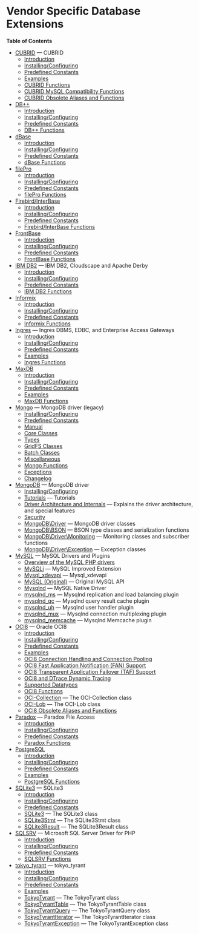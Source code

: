 Vendor Specific Database Extensions
===================================

**Table of Contents**

-   [CUBRID](/book/cubrid.html) — CUBRID
    -   [Introduction](/book/cubrid.html#Introduction)
    -   [Installing/Configuring](/book/cubrid.html#Installing/Configuring)
    -   [Predefined Constants](/book/cubrid.html#Predefined%20Constants)
    -   [Examples](/book/cubrid.html#Examples)
    -   [CUBRID Functions](/book/cubrid.html#CUBRID%20Functions)
    -   [CUBRID MySQL Compatibility
        Functions](/book/cubrid.html#CUBRID%20MySQL%20Compatibility%20Functions)
    -   [CUBRID Obsolete Aliases and
        Functions](/book/cubrid.html#CUBRID%20Obsolete%20Aliases%20and%20Functions)
-   [DB++](/book/dbplus.html)
    -   [Introduction](/book/dbplus.html#Introduction)
    -   [Installing/Configuring](/book/dbplus.html#Installing/Configuring)
    -   [Predefined Constants](/book/dbplus.html#Predefined%20Constants)
    -   [DB++ Functions](/book/dbplus.html#DB++%20Functions)
-   [dBase](/book/dbase.html)
    -   [Introduction](/book/dbase.html#Introduction)
    -   [Installing/Configuring](/book/dbase.html#Installing/Configuring)
    -   [Predefined Constants](/book/dbase.html#Predefined%20Constants)
    -   [dBase Functions](/book/dbase.html#dBase%20Functions)
-   [filePro](/book/filepro.html)
    -   [Introduction](/book/filepro.html#Introduction)
    -   [Installing/Configuring](/book/filepro.html#Installing/Configuring)
    -   [Predefined
        Constants](/book/filepro.html#Predefined%20Constants)
    -   [filePro Functions](/book/filepro.html#filePro%20Functions)
-   [Firebird/InterBase](/book/ibase.html)
    -   [Introduction](/book/ibase.html#Introduction)
    -   [Installing/Configuring](/book/ibase.html#Installing/Configuring)
    -   [Predefined Constants](/book/ibase.html#Predefined%20Constants)
    -   [Firebird/InterBase
        Functions](/book/ibase.html#Firebird/InterBase%20Functions)
-   [FrontBase](/book/fbsql.html)
    -   [Introduction](/book/fbsql.html#Introduction)
    -   [Installing/Configuring](/book/fbsql.html#Installing/Configuring)
    -   [Predefined Constants](/book/fbsql.html#Predefined%20Constants)
    -   [FrontBase Functions](/book/fbsql.html#FrontBase%20Functions)
-   [IBM DB2](/book/ibm-db2.html) — IBM DB2, Cloudscape and Apache Derby
    -   [Introduction](/book/ibm-db2.html#Introduction)
    -   [Installing/Configuring](/book/ibm-db2.html#Installing/Configuring)
    -   [Predefined
        Constants](/book/ibm-db2.html#Predefined%20Constants)
    -   [IBM DB2 Functions](/book/ibm-db2.html#IBM%20DB2%20Functions)
-   [Informix](/book/ifx.html)
    -   [Introduction](/book/ifx.html#Introduction)
    -   [Installing/Configuring](/book/ifx.html#Installing/Configuring)
    -   [Predefined Constants](/book/ifx.html#Predefined%20Constants)
    -   [Informix Functions](/book/ifx.html#Informix%20Functions)
-   [Ingres](/book/ingres.html) — Ingres DBMS, EDBC, and Enterprise
    Access Gateways
    -   [Introduction](/book/ingres.html#Introduction)
    -   [Installing/Configuring](/book/ingres.html#Installing/Configuring)
    -   [Predefined Constants](/book/ingres.html#Predefined%20Constants)
    -   [Examples](/book/ingres.html#Examples)
    -   [Ingres Functions](/book/ingres.html#Ingres%20Functions)
-   [MaxDB](/book/maxdb.html)
    -   [Introduction](/book/maxdb.html#Introduction)
    -   [Installing/Configuring](/book/maxdb.html#Installing/Configuring)
    -   [Predefined Constants](/book/maxdb.html#Predefined%20Constants)
    -   [Examples](/book/maxdb.html#Examples)
    -   [MaxDB Functions](/book/maxdb.html#MaxDB%20Functions)
-   [Mongo](/book/mongo.html) — MongoDB driver (legacy)
    -   [Installing/Configuring](/book/mongo.html#Installing/Configuring)
    -   [Predefined Constants](/book/mongo.html#Predefined%20Constants)
    -   [Manual](/book/mongo.html#Manual)
    -   [Core Classes](/book/mongo.html#Core%20Classes)
    -   [Types](/book/mongo.html#Types)
    -   [GridFS Classes](/book/mongo.html#GridFS%20Classes)
    -   [Batch Classes](/book/mongo.html#Batch%20Classes)
    -   [Miscellaneous](/book/mongo.html#Miscellaneous)
    -   [Mongo Functions](/book/mongo.html#Mongo%20Functions)
    -   [Exceptions](/book/mongo.html#Exceptions)
    -   [Changelog](/book/mongo.html#Changelog)
-   [MongoDB](/set/mongodb.html) — MongoDB driver
    -   [Installing/Configuring](/set/mongodb.html#Installing/Configuring)
    -   [Tutorials](/set/mongodb.html#Tutorials) — Tutorials
    -   [Driver Architecture and
        Internals](/set/mongodb.html#Driver%20Architecture%20and%20Internals)
        — Explains the driver architecture, and special features
    -   [Security](/set/mongodb.html#Security)
    -   [MongoDB\\Driver](/set/mongodb.html#MongoDB\Driver) — MongoDB
        driver classes
    -   [MongoDB\\BSON](/set/mongodb.html#MongoDB\BSON) — BSON type
        classes and serialization functions
    -   [MongoDB\\Driver\\Monitoring](/set/mongodb.html#MongoDB\Driver\Monitoring)
        — Monitoring classes and subscriber functions
    -   [MongoDB\\Driver\\Exception](/set/mongodb.html#MongoDB\Driver\Exception)
        — Exception classes
-   [MySQL](/set/mysqlinfo.html) — MySQL Drivers and Plugins
    -   [Overview of the MySQL PHP
        drivers](/set/mysqlinfo.html#Overview%20of%20the%20MySQL%20PHP%20drivers)
    -   [MySQLi](/set/mysqlinfo.html#MySQLi) — MySQL Improved Extension
    -   [Mysql\_xdevapi](/set/mysqlinfo.html#Mysql_xdevapi) —
        Mysql\_xdevapi
    -   [MySQL (Original)](/set/mysqlinfo.html#MySQL%20(Original)) —
        Original MySQL API
    -   [Mysqlnd](/set/mysqlinfo.html#Mysqlnd) — MySQL Native Driver
    -   [mysqlnd\_ms](/set/mysqlinfo.html#mysqlnd_ms) — Mysqlnd
        replication and load balancing plugin
    -   [mysqlnd\_qc](/set/mysqlinfo.html#mysqlnd_qc) — Mysqlnd query
        result cache plugin
    -   [mysqlnd\_uh](/set/mysqlinfo.html#mysqlnd_uh) — Mysqlnd user
        handler plugin
    -   [mysqlnd\_mux](/set/mysqlinfo.html#mysqlnd_mux) — Mysqlnd
        connection multiplexing plugin
    -   [mysqlnd\_memcache](/set/mysqlinfo.html#mysqlnd_memcache) —
        Mysqlnd Memcache plugin
-   [OCI8](/book/oci8.html) — Oracle OCI8
    -   [Introduction](/book/oci8.html#Introduction)
    -   [Installing/Configuring](/book/oci8.html#Installing/Configuring)
    -   [Predefined Constants](/book/oci8.html#Predefined%20Constants)
    -   [Examples](/book/oci8.html#Examples)
    -   [OCI8 Connection Handling and Connection
        Pooling](/book/oci8.html#OCI8%20Connection%20Handling%20and%20Connection%20Pooling)
    -   [OCI8 Fast Application Notification (FAN)
        Support](/book/oci8.html#OCI8%20Fast%20Application%20Notification%20(FAN)%20Support)
    -   [OCI8 Transparent Application Failover (TAF)
        Support](/book/oci8.html#OCI8%20Transparent%20Application%20Failover%20(TAF)%20Support)
    -   [OCI8 and DTrace Dynamic
        Tracing](/book/oci8.html#OCI8%20and%20DTrace%20Dynamic%20Tracing)
    -   [Supported Datatypes](/book/oci8.html#Supported%20Datatypes)
    -   [OCI8 Functions](/book/oci8.html#OCI8%20Functions)
    -   [OCI-Collection](/book/oci8.html#OCI-Collection) — The
        OCI-Collection class
    -   [OCI-Lob](/book/oci8.html#OCI-Lob) — The OCI-Lob class
    -   [OCI8 Obsolete Aliases and
        Functions](/book/oci8.html#OCI8%20Obsolete%20Aliases%20and%20Functions)
-   [Paradox](/book/paradox.html) — Paradox File Access
    -   [Introduction](/book/paradox.html#Introduction)
    -   [Installing/Configuring](/book/paradox.html#Installing/Configuring)
    -   [Predefined
        Constants](/book/paradox.html#Predefined%20Constants)
    -   [Paradox Functions](/book/paradox.html#Paradox%20Functions)
-   [PostgreSQL](/book/pgsql.html)
    -   [Introduction](/book/pgsql.html#Introduction)
    -   [Installing/Configuring](/book/pgsql.html#Installing/Configuring)
    -   [Predefined Constants](/book/pgsql.html#Predefined%20Constants)
    -   [Examples](/book/pgsql.html#Examples)
    -   [PostgreSQL Functions](/book/pgsql.html#PostgreSQL%20Functions)
-   [SQLite3](/book/sqlite3.html) — SQLite3
    -   [Introduction](/book/sqlite3.html#Introduction)
    -   [Installing/Configuring](/book/sqlite3.html#Installing/Configuring)
    -   [Predefined
        Constants](/book/sqlite3.html#Predefined%20Constants)
    -   [SQLite3](/book/sqlite3.html#SQLite3) — The SQLite3 class
    -   [SQLite3Stmt](/book/sqlite3.html#SQLite3Stmt) — The SQLite3Stmt
        class
    -   [SQLite3Result](/book/sqlite3.html#SQLite3Result) — The
        SQLite3Result class
-   [SQLSRV](/book/sqlsrv.html) — Microsoft SQL Server Driver for PHP
    -   [Introduction](/book/sqlsrv.html#Introduction)
    -   [Installing/Configuring](/book/sqlsrv.html#Installing/Configuring)
    -   [Predefined Constants](/book/sqlsrv.html#Predefined%20Constants)
    -   [SQLSRV Functions](/book/sqlsrv.html#SQLSRV%20Functions)
-   [tokyo\_tyrant](/book/tokyo-tyrant.html) — tokyo\_tyrant
    -   [Introduction](/book/tokyo-tyrant.html#Introduction)
    -   [Installing/Configuring](/book/tokyo-tyrant.html#Installing/Configuring)
    -   [Predefined
        Constants](/book/tokyo-tyrant.html#Predefined%20Constants)
    -   [Examples](/book/tokyo-tyrant.html#Examples)
    -   [TokyoTyrant](/book/tokyo-tyrant.html#TokyoTyrant) — The
        TokyoTyrant class
    -   [TokyoTyrantTable](/book/tokyo-tyrant.html#TokyoTyrantTable) —
        The TokyoTyrantTable class
    -   [TokyoTyrantQuery](/book/tokyo-tyrant.html#TokyoTyrantQuery) —
        The TokyoTyrantQuery class
    -   [TokyoTyrantIterator](/book/tokyo-tyrant.html#TokyoTyrantIterator)
        — The TokyoTyrantIterator class
    -   [TokyoTyrantException](/book/tokyo-tyrant.html#TokyoTyrantException)
        — The TokyoTyrantException class

